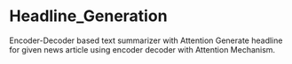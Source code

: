 # Headline_Generation
Encoder-Decoder based text summarizer with Attention
Generate headline for given news article using encoder decoder with Attention Mechanism.
